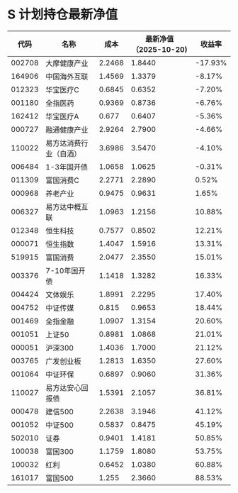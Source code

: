 # S 计划持仓最新净值
| 代码 | 名称 | 成本 | 最新净值（2025-10-20) | 收益率 |
| --- | --- | --- | --- | --- |
| 002708 | 大摩健康产业 | 2.2468 | 1.8440 | -17.93% |
| 164906 | 中国海外互联 | 1.4569 | 1.3379 | -8.17% |
| 012323 | 华宝医疗C | 0.6845 | 0.6352 | -7.20% |
| 001180 | 全指医药 | 0.9369 | 0.8736 | -6.76% |
| 162412 | 华宝医疗A | 0.677 | 0.6407 | -5.36% |
| 000727 | 融通健康产业 | 2.9264 | 2.7900 | -4.66% |
| 110022 | 易方达消费行业（白酒） | 3.6986 | 3.5470 | -4.10% |
| 006484 | 1-3年国开债 | 1.0658 | 1.0625 | -0.31% |
| 011309 | 富国消费C | 2.2771 | 2.2890 | 0.52% |
| 000968 | 养老产业 | 0.9475 | 0.9631 | 1.65% |
| 006327 | 易方达中概互联 | 1.0963 | 1.2156 | 10.88% |
| 012348 | 恒生科技 | 0.7577 | 0.8502 | 12.21% |
| 000071 | 恒生指数 | 1.4047 | 1.5916 | 13.31% |
| 519915 | 富国消费 | 2.0477 | 2.3550 | 15.01% |
| 003376 | 7-10年国开债 | 1.1418 | 1.3282 | 16.33% |
| 004424 | 文体娱乐 | 1.8991 | 2.2295 | 17.40% |
| 004752 | 中证传媒 | 0.815 | 0.9653 | 18.44% |
| 001469 | 全指金融 | 1.0907 | 1.3154 | 20.60% |
| 001051 | 上证50 | 0.8981 | 1.0868 | 21.01% |
| 000051 | 沪深300 | 1.4036 | 1.7000 | 21.12% |
| 003765 | 广发创业板 | 1.2813 | 1.6350 | 27.60% |
| 001064 | 中证环保 | 0.6897 | 0.9060 | 31.36% |
| 110027 | 易方达安心回报债 | 1.5391 | 2.1057 | 36.81% |
| 000478 | 建信500 | 2.2638 | 3.1946 | 41.12% |
| 001052 | 中证500 | 0.5837 | 0.8475 | 45.19% |
| 502010 | 证券 | 0.9401 | 1.4181 | 50.85% |
| 100038 | 富国300 | 1.1759 | 1.8080 | 53.75% |
| 100032 | 红利 | 0.6452 | 1.0380 | 60.88% |
| 161017 | 富国500 | 1.255 | 2.3660 | 88.53% |
